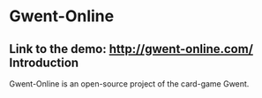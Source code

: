 Gwent-Online
============
Link to the demo: http://gwent-online.com/
Introduction
------------

Gwent-Online is an open-source project of the card-game Gwent.
